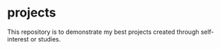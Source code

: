 # projects
This repository is to demonstrate my best projects created through self-interest or studies.
